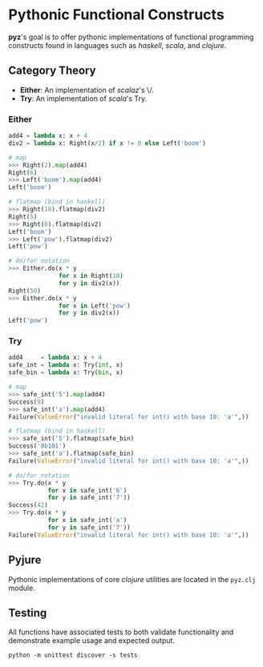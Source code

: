 # Pythonic Functional Constructs
**pyz**'s goal is to offer pythonic implementations of functional programming constructs found in languages such as *haskell*, *scala*, and *clojure*.

## Category Theory
* **Either**: An implementation of *scalaz*'s \\/.
* **Try**: An implementation of *scala*'s Try.

### Either
```python
add4 = lambda x: x + 4
div2 = lambda x: Right(x/2) if x != 0 else Left('boom')

# map
>>> Right(2).map(add4)
Right(6)
>>> Left('boom').map(add4)
Left('boom')

# flatmap (bind in haskell)
>>> Right(10).flatmap(div2)
Right(5)
>>> Right(0).flatmap(div2)
Left('boom')
>>> Left('pow').flatmap(div2)
Left('pow')

# do/for notation
>>> Either.do(x * y
              for x in Right(10)
              for y in div2(x))
Right(50)
>>> Either.do(x * y
              for x in Left('pow')
              for y in div2(x))
Left('pow')
```

### Try
```python
add4     = lambda x: x + 4
safe_int = lambda x: Try(int, x)
safe_bin = lambda x: Try(bin, x)

# map
>>> safe_int('5').map(add4)
Success(9)
>>> safe_int('a').map(add4)
Failure(ValueError("invalid literal for int() with base 10: 'a'",))

# flatmap (bind in haskell)
>>> safe_int('5').flatmap(safe_bin)
Success('0b101')
>>> safe_int('a').flatmap(safe_bin)
Failure(ValueError("invalid literal for int() with base 10: 'a'",))

# do/for notation
>>> Try.do(x * y
           for x in safe_int('6')
           for y in safe_int('7'))
Success(42)
>>> Try.do(x * y
           for x in safe_int('a')
           for y in safe_int('7'))
Failure(ValueError("invalid literal for int() with base 10: 'a'",))
```

## Pyjure

Pythonic implementations of core *clojure* utilities are located in the `pyz.clj` module.

## Testing

All functions have associated tests to both validate functionality and demonstrate example usage and expected output.

```shell
python -m unittest discover -s tests
```
